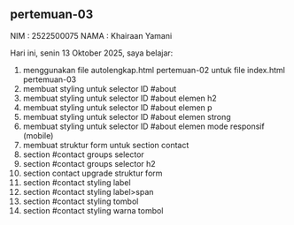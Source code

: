 ﻿## pertemuan-03
NIM : 2522500075
NAMA : Khairaan Yamani

Hari ini, senin 13 Oktober 2025, saya belajar:
<ol>
  <li>menggunakan file autolengkap.html pertemuan-02 untuk file index.html pertemuan-03</li>
  <li>membuat styling untuk selector ID #about</li>
  <li>membuat styling untuk selector ID #about elemen h2</li>
  <li>membuat styling untuk selector ID #about elemen p</li>
  <li>membuat styling untuk selector ID #about elemen strong</li>
  <li>membuat styling untuk selector ID #about elemen mode responsif (mobile)</li>
  <li>membuat struktur form untuk section contact</li>
  <li>section #contact groups selector</li>
  <li>section #contact groups selector h2</li>
  <li>section contact upgrade struktur form</li>
  <li>section #contact styling label</li>
  <li>section #contact styling label>span</li>
  <li>section #contact styling tombol</li>
  <li>section #contact styling warna tombol</li>


<ol>